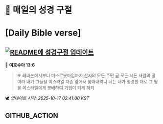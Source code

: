 # 🙏 매일의 성경 구절
# [Daily Bible verse]
## [![README에 성경구절 업데이트](https://github.com/DONGSUKA/first_test/actions/workflows/update-readme-bible.yml/badge.svg)](https://github.com/DONGSUKA/first_test/actions/workflows/update-readme-bible.yml)
<!-- START_BIBLE_VERSE -->
📖 **여호수아 13:6**
> 또 레바논에서부터 미스르봇마임까지 산지의 모든 주민 곧 모든 시돈 사람의 땅이라 내가 그들을 이스라엘 자손 앞에서 쫓아내리니 너는 내가 명령한 대로 그 땅을 이스라엘에게 분배하여 기업이 되게 하되

🕊️ _업데이트 시각: 2025-10-17 02:41:00 KST_
  <!-- END_BIBLE_VERSE -->
## GITHUB_ACTION
